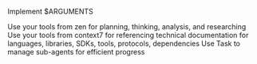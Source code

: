 Implement $ARGUMENTS

Use your tools from zen for planning, thinking, analysis, and researching
Use your tools from context7 for referencing technical documentation for languages, libraries, SDKs, tools, protocols, dependencies
Use Task to manage sub-agents for efficient progress
